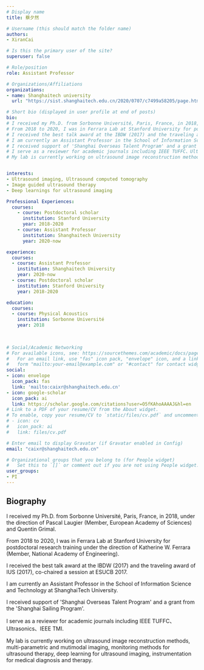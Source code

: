 ```yaml
---
# Display name
title: 蔡夕然

# Username (this should match the folder name)
authors:
- XiranCai

# Is this the primary user of the site?
superuser: false

# Role/position
role: Assistant Professor

# Organizations/Affiliations
organizations:
- name: Shanghaitech university
  url: "https://sist.shanghaitech.edu.cn/2020/0707/c7499a58205/page.htm"

# Short bio (displayed in user profile at end of posts)
bio: 
# I received my Ph.D. from Sorbonne Université, Paris, France, in 2018, under the direction of Pascal Laugier (Member, European Academy of Sciences) and Quentin Grimal. 
# From 2018 to 2020, I was in Ferrara Lab at Stanford University for postdoctoral research training under the direction of Katherine W. Ferrara (Member, National Academy of Engineering).
# I received the best talk award at the IBDW (2017) and the traveling award of IUS (2017), co-chaired a session at ESUCB 2017.
# I am currently an Assistant Professor in the School of Information Science and Technology at ShanghaiTech University.
# I received support of 'Shanghai Overseas Talent Program' and a grant from the 'Shanghai Sailing Program'.
# I serve as a reviewer for academic journals including IEEE TUFFC、Ultrasonics、IEEE TMI.
# My lab is currently working on ultrasound image reconstruction methods, multi-parametric and mutimodal imaging, monitoring methods for ultrasound therapy, deep learning for ultrasound imaging, instrumentation for medical diagnosis and therapy.


interests:
- Ultrasound imaging, Ultrasound computed tomography
- Image guided ultrasound therapy
- Deep learnings for ultrasound imaging

Professional Experiences:
  courses:
    - course: Postdoctoral scholar
      institution: Stanford University
      year: 2018-2020
    - course: Assistant Professor
      institution: Shanghaitech University
      year: 2020-now

experience:
  courses:
  - course: Assistant Professor
    institution: Shanghaitech University
    year: 2020-now
  - course: Postdoctoral scholar
    institution: Stanford University
    year: 2018-2020

education:
  courses:
  - course: Physical Acoustics
    institution: Sorbonne Université
    year: 2018
  
  

# Social/Academic Networking
# For available icons, see: https://sourcethemes.com/academic/docs/page-builder/#icons
#   For an email link, use "fas" icon pack, "envelope" icon, and a link in the
#   form "mailto:your-email@example.com" or "#contact" for contact widget.
social:
- icon: envelope
  icon_pack: fas
  link: 'mailto:caixr@shanghaitech.edu.cn'
- icon: google-scholar
  icon_pack: ai
  link: https://scholar.google.com/citations?user=O5fKAhoAAAAJ&hl=en
# Link to a PDF of your resume/CV from the About widget.
# To enable, copy your resume/CV to `static/files/cv.pdf` and uncomment the lines below.
# - icon: cv
#   icon_pack: ai
#   link: files/cv.pdf

# Enter email to display Gravatar (if Gravatar enabled in Config)
email: "caixr@shanghaitech.edu.cn"

# Organizational groups that you belong to (for People widget)
#   Set this to `[]` or comment out if you are not using People widget.
user_groups:
- PI
---
```

## **Biography**

I received my Ph.D. from Sorbonne Université, Paris, France, in 2018, under the direction of Pascal Laugier (Member, European Academy of Sciences) and Quentin Grimal. 

From 2018 to 2020, I was in Ferrara Lab at Stanford University for postdoctoral research training under the direction of Katherine W. Ferrara (Member, National Academy of Engineering).

I received the best talk award at the IBDW (2017) and the traveling award of IUS (2017), co-chaired a session at ESUCB 2017.

I am currently an Assistant Professor in the School of Information Science and Technology at ShanghaiTech University.

I received support of 'Shanghai Overseas Talent Program' and a grant from the 'Shanghai Sailing Program'.

I serve as a reviewer for academic journals including IEEE TUFFC、Ultrasonics、IEEE TMI.

My lab is currently working on ultrasound image reconstruction methods, multi-parametric and mutimodal imaging, monitoring methods for ultrasound therapy, deep learning for ultrasound imaging, instrumentation for medical diagnosis and therapy.